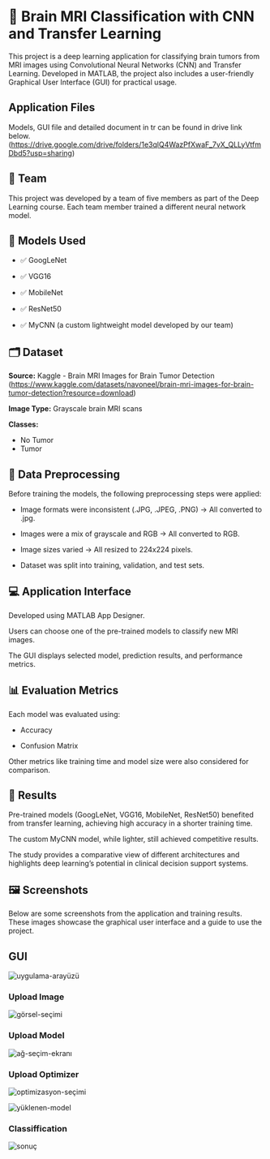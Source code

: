 # 🧠 Brain MRI Classification with CNN and Transfer Learning
This project is a deep learning application for classifying brain tumors from MRI images using Convolutional Neural Networks (CNN) and Transfer Learning. Developed in MATLAB, the project also includes a user-friendly Graphical User Interface (GUI) for practical usage.

## Application Files
Models, GUI file and detailed document in tr can be found in drive link below.
(https://drive.google.com/drive/folders/1e3qlQ4WazPfXwaF_7vX_QLLyVtfmDbd5?usp=sharing)

## 👥 Team
This project was developed by a team of five members as part of the Deep Learning course. Each team member trained a different neural network model.

## 🧪 Models Used
- ✅ GoogLeNet

- ✅ VGG16

- ✅ MobileNet

- ✅ ResNet50

- ✅ MyCNN (a custom lightweight model developed by our team)

## 🗂️ Dataset
**Source:** Kaggle - Brain MRI Images for Brain Tumor Detection
(https://www.kaggle.com/datasets/navoneel/brain-mri-images-for-brain-tumor-detection?resource=download)

**Image Type:** Grayscale brain MRI scans

**Classes:**

- No Tumor
- Tumor

## 🔧 Data Preprocessing
Before training the models, the following preprocessing steps were applied:

- Image formats were inconsistent (.JPG, .JPEG, .PNG) → All converted to .jpg.

- Images were a mix of grayscale and RGB → All converted to RGB.

- Image sizes varied → All resized to 224x224 pixels.

- Dataset was split into training, validation, and test sets.

## 💻 Application Interface
Developed using MATLAB App Designer.

Users can choose one of the pre-trained models to classify new MRI images.

The GUI displays selected model, prediction results, and performance metrics.

## 📊 Evaluation Metrics
Each model was evaluated using:

- Accuracy

- Confusion Matrix

Other metrics like training time and model size were also considered for comparison.

## 📌 Results
Pre-trained models (GoogLeNet, VGG16, MobileNet, ResNet50) benefited from transfer learning, achieving high accuracy in a shorter training time.

The custom MyCNN model, while lighter, still achieved competitive results.

The study provides a comparative view of different architectures and highlights deep learning’s potential in clinical decision support systems.

## 🖼️ Screenshots
Below are some screenshots from the application and training results. These images showcase the graphical user interface and a guide to use the project.

## GUI
![uygulama-arayüzü](https://github.com/user-attachments/assets/cc90e997-1242-4df9-9e2b-38ed64b1bbc3)

### Upload Image
![görsel-seçimi](https://github.com/user-attachments/assets/b864f659-fd9e-475b-89b2-40c35a3dba1a)

### Upload Model
![ağ-seçim-ekranı](https://github.com/user-attachments/assets/495739cd-32a4-4a64-9df5-10ec8f8209b5)

### Upload Optimizer
![optimizasyon-seçimi](https://github.com/user-attachments/assets/998f9a4d-e896-4d34-81d5-2ee2a21b822c)

![yüklenen-model](https://github.com/user-attachments/assets/fef82d1d-583b-47d6-9b6e-8693fd8c623d)

### Classiffication
![sonuç](https://github.com/user-attachments/assets/7fcce754-927b-4584-ad2c-5a3b56c48f2b)




